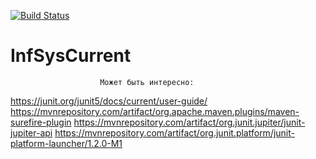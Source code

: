 [![Build Status](https://travis-ci.org/iskhakovrr/NDFL.svg?branch=master)](https://travis-ci.org/iskhakovrr/NDFL)
# InfSysCurrent
                        Может быть интересно: 
https://junit.org/junit5/docs/current/user-guide/
https://mvnrepository.com/artifact/org.apache.maven.plugins/maven-surefire-plugin
https://mvnrepository.com/artifact/org.junit.jupiter/junit-jupiter-api
https://mvnrepository.com/artifact/org.junit.platform/junit-platform-launcher/1.2.0-M1

